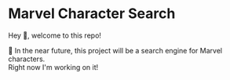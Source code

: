 # Marvel Character Search

Hey 👋, welcome to this repo!

🚩 In the near future, this project will be a search engine for Marvel characters.  
 Right now I'm working on it!

